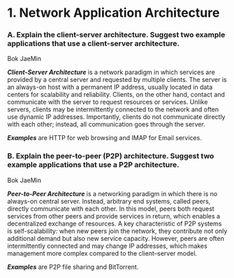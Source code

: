<!-- ---
marp: true
theme: default
paginate: true

--- -->

# 1. Network Application Architecture

### A. Explain the client-server architecture. Suggest two example applications that use a client-server architecture.

Bok JaeMin

***Client-Server Architecture***
is a network paradigm in which services are provided by a central server and requested by multiple clients. The server is an always-on host with a permanent IP address, usually located in data centers for scalability and reliability. Clients, on the other hand, contact and communicate with the server to request resources or services. Unlike servers, clients may be intermittently connected to the network and often use dynamic IP addresses. Importantly, clients do not communicate directly with each other; instead, all communication goes through the server.

***Examples***
are HTTP for web browsing and IMAP for Email services.

### B. Explain the peer-to-peer (P2P) architecture. Suggest two example applications that use a P2P architecture.

Bok JaeMin

***Peer-to-Peer Architecture***
is a networking paradigm in which there is no always-on central server. Instead, arbitrary end systems, called peers, directly communicate with each other. In this model, peers both request services from other peers and provide services in return, which enables a decentralized exchange of resources. A key characteristic of P2P systems is self-scalability: when new peers join the network, they contribute not only additional demand but also new service capacity. However, peers are often intermittently connected and may change IP addresses, which makes management more complex compared to the client–server model.

***Examples***
are P2P file sharing and BitTorrent.
